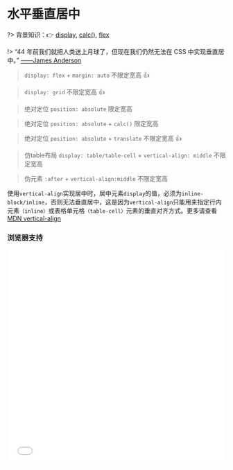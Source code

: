 
# 水平垂直居中

?> 背景知识：:point_right: [display](https://developer.mozilla.org/zh-CN/docs/Web/CSS/display), [calc()](https://developer.mozilla.org/zh-CN/docs/Web/CSS/calc), [flex](https://developer.mozilla.org/zh-CN/docs/Web/CSS/flex)

!> “44 年前我们就把人类送上月球了，但现在我们仍然无法在 CSS 中实现垂直居中。”        [——James Anderson](/centering-known)

> `display: flex` + `margin: auto` 不限定宽高 :thumbsup:

<vuep template="#flex"></vuep>

<script v-pre type="text/x-template" id="flex">
<style>
  main{
    width: 100%;
    min-height: 152px;
    display: flex;
  }
  main > span {
    background: #b4a078;
    color: white;
    margin: auto;
    padding: .3em 1em .5em;
    border-radius: 3px;
    box-shadow: 0 0 .5em #b4a078;
  }
</style>
<template>
  <main>
    <span>Center me, please!</span>
  </main>
</template>
<script>  
</script>
</script>

> `display: grid` 不限定宽高 :thumbsup:

<vuep template="#grid"></vuep>

<script v-pre type="text/x-template" id="grid">
<style>
  main{
    width: 100%;
    min-height: 152px;
    display: grid;
    justify-content: center;
    align-items: center;
  }
  main > span {
    background: #b4a078;
    color: white;
    padding: .3em 1em .5em;
    border-radius: 3px;
    box-shadow: 0 0 .5em #b4a078;
  }
</style>
<template>
  <main>
    <span>Center me, please!</span>
  </main>
</template>
<script>  
</script>
</script>

> 绝对定位 `position: absolute` 限定宽高

<vuep template="#position"></vuep>

<script v-pre type="text/x-template" id="position">
<style>
  main{
    width: 100%;
    min-height: 152px;
    display: flex;
  }
  main > span {
    position: absolute;
    top: 50%; left: 50%;
    background: #b4a078;
    color: white;
    padding: .3em 1em .5em;
    border-radius: 3px;
    box-shadow: 0 0 .5em #b4a078;
    margin-top: -16px;
    margin-left: -72px;
  }
</style>
<template>
  <main>
    <span>Center me, please!</span>
  </main>
</template>
<script>  
</script>
</script>

> 绝对定位 `position: absolute` + `calc()` 限定宽高

<vuep template="#calc"></vuep>

<script v-pre type="text/x-template" id="calc">
<style>
  main{
    width: 100%;
    min-height: 152px;
    display: flex;
  }
  main > span {
    position: absolute;
    top: calc(50% - 16px); 
    left: calc(50% - 72px);
    background: #b4a078;
    color: white;
    padding: .3em 1em .5em;
    border-radius: 3px;
    box-shadow: 0 0 .5em #b4a078;
  }
</style>
<template>
  <main>
    <span>Center me, please!</span>
  </main>
</template>
<script>  
</script>
</script>

> 绝对定位 `position: absolute` + `translate` 不限定宽高 :thumbsup:

<vuep template="#translate"></vuep>

<script v-pre type="text/x-template" id="translate">
<style>
  main{
    width: 100%;
    min-height: 152px;
    display: flex;
  }
  main > span {
    position: absolute;
    top: 50%; left: 50%;
    background: #b4a078;
    color: white;
    padding: .3em 1em .5em;
    border-radius: 3px;
    box-shadow: 0 0 .5em #b4a078;
    transform: translate(-50%, -50%);
  }
</style>
<template>
  <main>
    <span>Center me, please!</span>
  </main>
</template>
<script>  
</script>
</script>

> 仿table布局 `display: table/table-cell` + `vertical-align: middle` 不限定宽高

<vuep template="#table"></vuep>

<script v-pre type="text/x-template" id="table">
<style>
  main {
    width: 100%;
    height: 152px;
    display: table;
  }
  main > div {
    display: table-cell;
    text-align: center;
    vertical-align: middle;
  }
  main > div > span {
    width: 50%;
    background: #b4a078;
    color: white;
    padding: .3em 1em .5em;
    border-radius: 3px;
    box-shadow: 0 0 .5em #b4a078;
  }
</style>
<template>
  <main>
    <div><span>Center me, please!</span></div>
  </main>
</template>
<script>  
</script>
</script>

> 伪元素 `:after` + `vertical-align:middle` 不限定宽高

<vuep template="#after"></vuep>

<script v-pre type="text/x-template" id="after">
<style>
  main {
    width: 100%;
    height: 152px;
    text-align: center;
  }
  main::after {
    content:'';
    display: inline-block;
    height: 100%;
    vertical-align: middle;
  }
  main > span {
    /* display: inline-block;
    vertical-align: middle; */
    background: #b4a078;
    color: white;
    padding: .3em 1em .5em;
    border-radius: 3px;
    box-shadow: 0 0 .5em #b4a078;
  }
</style>
<template>
  <main>
    <span>Center me, please!</span>
  </main>
</template>
<script>  
</script>
</script>

使用`vertical-align`实现居中时，居中元素`display`的值，必须为`inline-block/inline`，否则无法垂直居中，这是因为`vertical-align`只能用来指定行内元素`（inline）`或表格单元格`（table-cell）`元素的垂直对齐方式。更多请查看[MDN vertical-align](https://developer.mozilla.org/zh-CN/docs/Web/CSS/vertical-align)

### 浏览器支持

<iframe src="//caniuse.bitsofco.de/embed/index.html?feat=calc&amp;periods=future_2,future_1,current,past_1,past_2,past_3" frameborder="0" width="100%" height="496px"></iframe>